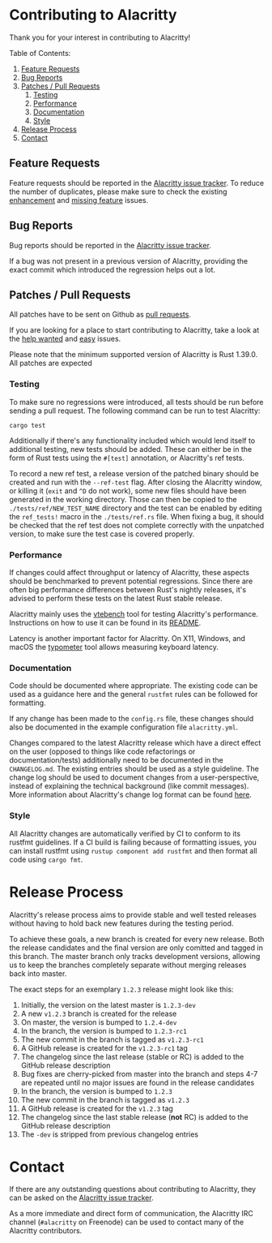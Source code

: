 # Contributing to Alacritty

Thank you for your interest in contributing to Alacritty!

Table of Contents:

1. [Feature Requests](#feature-requests)
2. [Bug Reports](#bug-reports)
3. [Patches / Pull Requests](#patches--pull-requests)
    1. [Testing](#testing)
    2. [Performance](#performance)
    3. [Documentation](#documentation)
    4. [Style](#style)
4. [Release Process](#release-process)
5. [Contact](#contact)

## Feature Requests

Feature requests should be reported in the
[Alacritty issue tracker](https://github.com/alacritty/alacritty/issues). To reduce the number of
duplicates, please make sure to check the existing
[enhancement](https://github.com/alacritty/alacritty/issues?utf8=%E2%9C%93&q=is%3Aissue+label%3Aenhancement)
and
[missing feature](https://github.com/alacritty/alacritty/issues?utf8=%E2%9C%93&q=is%3Aissue+label%3A%22B+-+missing+feature%22)
issues.

## Bug Reports

Bug reports should be reported in the
[Alacritty issue tracker](https://github.com/alacritty/alacritty/issues).

If a bug was not present in a previous version of Alacritty, providing the exact commit which
introduced the regression helps out a lot.

## Patches / Pull Requests

All patches have to be sent on Github as [pull requests](https://github.com/alacritty/alacritty/pulls).

If you are looking for a place to start contributing to Alacritty, take a look at the
[help wanted](https://github.com/alacritty/alacritty/issues?q=is%3Aopen+is%3Aissue+label%3A%22help+wanted%22)
and
[easy](https://github.com/alacritty/alacritty/issues?q=is%3Aopen+is%3Aissue+label%3A%22D+-+easy%22)
issues.

Please note that the minimum supported version of Alacritty is Rust 1.39.0. All patches are expected

### Testing

To make sure no regressions were introduced, all tests should be run before sending a pull request.
The following command can be run to test Alacritty:

```
cargo test
```

Additionally if there's any functionality included which would lend itself to additional testing,
new tests should be added. These can either be in the form of Rust tests using the `#[test]`
annotation, or Alacritty's ref tests.

To record a new ref test, a release version of the patched binary should be created and run with the
`--ref-test` flag. After closing the Alacritty window, or killing it (`exit` and `^D` do not work),
some new files should have been generated in the working directory. Those can then be copied to the
`./tests/ref/NEW_TEST_NAME` directory and the test can be enabled by editing the `ref_tests!` macro
in the `./tests/ref.rs` file. When fixing a bug, it should be checked that the ref test does not
complete correctly with the unpatched version, to make sure the test case is covered properly.

### Performance

If changes could affect throughput or latency of Alacritty, these aspects should be benchmarked to
prevent potential regressions. Since there are often big performance differences between Rust's
nightly releases, it's advised to perform these tests on the latest Rust stable release.

Alacritty mainly uses the [vtebench](https://github.com/alacritty/vtebench) tool for testing Alacritty's
performance. Instructions on how to use it can be found in its
[README](https://github.com/alacritty/vtebench/blob/master/README.md).

Latency is another important factor for Alacritty. On X11, Windows, and macOS the
[typometer](https://github.com/pavelfatin/typometer) tool allows measuring keyboard latency.

### Documentation

Code should be documented where appropriate. The existing code can be used as a guidance here and
the general `rustfmt` rules can be followed for formatting.

If any change has been made to the `config.rs` file, these changes should also be documented in the
example configuration file `alacritty.yml`.

Changes compared to the latest Alacritty release which have a direct effect on the user (opposed to
things like code refactorings or documentation/tests) additionally need to be documented in the
`CHANGELOG.md`. The existing entries should be used as a style guideline. The change log should be
used to document changes from a user-perspective, instead of explaining the technical background
(like commit messages). More information about Alacritty's change log format can be found
[here](https://keepachangelog.com).

### Style

All Alacritty changes are automatically verified by CI to conform to its rustfmt guidelines. If a CI
build is failing because of formatting issues, you can install rustfmt using `rustup component add
rustfmt` and then format all code using `cargo fmt`.

# Release Process

Alacritty's release process aims to provide stable and well tested releases without having to hold
back new features during the testing period.

To achieve these goals, a new branch is created for every new release. Both the release candidates
and the final version are only comitted and tagged in this branch. The master branch only tracks
development versions, allowing us to keep the branches completely separate without merging releases
back into master.

The exact steps for an exemplary `1.2.3` release might look like this:
 1. Initially, the version on the latest master is `1.2.3-dev`
 2. A new `v1.2.3` branch is created for the release
 3. On master, the version is bumped to `1.2.4-dev`
 4. In the branch, the version is bumped to `1.2.3-rc1`
 5. The new commit in the branch is tagged as `v1.2.3-rc1`
 6. A GitHub release is created for the `v1.2.3-rc1` tag
 7. The changelog since the last release (stable or RC)
        is added to the GitHub release description
 8. Bug fixes are cherry-picked from master into the branch and steps 4-7
        are repeated until no major issues are found in the release candidates
 9. In the branch, the version is bumped to `1.2.3`
 10. The new commit in the branch is tagged as `v1.2.3`
 11. A GitHub release is created for the `v1.2.3` tag
 12. The changelog since the last stable release (**not** RC)
        is added to the GitHub release description
 13. The `-dev` is stripped from previous changelog entries

# Contact

If there are any outstanding questions about contributing to Alacritty, they can be asked on the
[Alacritty issue tracker](https://github.com/alacritty/alacritty/issues).

As a more immediate and direct form of communication, the Alacritty IRC channel (`#alacritty` on
Freenode) can be used to contact many of the Alacritty contributors.
